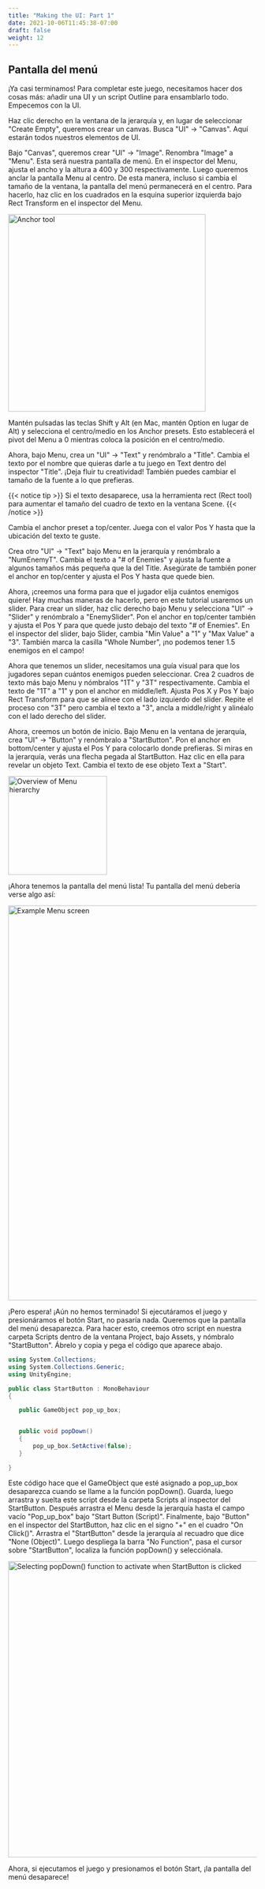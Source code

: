 ```yaml
---
title: "Making the UI: Part 1"
date: 2021-10-06T11:45:38-07:00
draft: false
weight: 12
---
```


## Pantalla del menú

¡Ya casi terminamos! Para completar este juego, necesitamos hacer dos cosas más: añadir una UI y un script Outline para ensamblarlo todo. Empecemos con la UI.

Haz clic derecho en la ventana de la jerarquía y, en lugar de seleccionar "Create Empty", queremos crear un canvas. Busca "UI" → "Canvas". Aquí estarán todos nuestros elementos de UI.

Bajo "Canvas", queremos crear "UI" → "Image". Renombra "Image" a "Menu". Esta será nuestra pantalla de menú. En el inspector del Menu, ajusta el ancho y la altura a 400 y 300 respectivamente.
Luego queremos anclar la pantalla Menu al centro. De esta manera, incluso si cambia el tamaño de la ventana, la pantalla del menú permanecerá en el centro. Para hacerlo, haz clic en los cuadrados en la esquina superior izquierda bajo Rect Transform en el inspector del Menu.

<img src="../img/11_anchors.png" alt="Anchor tool" width="400"/>

Mantén pulsadas las teclas Shift y Alt (en Mac, mantén Option en lugar de Alt) y selecciona el centro/medio en los Anchor presets. Esto establecerá el pivot del Menu a 0 mientras coloca la posición en el centro/medio.

Ahora, bajo Menu, crea un "UI" → "Text" y renómbralo a "Title". Cambia el texto por el nombre que quieras darle a tu juego en Text dentro del inspector "Title". ¡Deja fluir tu creatividad! También puedes cambiar el tamaño de la fuente a lo que prefieras.

{{< notice tip >}}
Si el texto desaparece, usa la herramienta rect (Rect tool) para aumentar el tamaño del cuadro de texto en la ventana Scene.
{{< /notice >}}

Cambia el anchor preset a top/center. Juega con el valor Pos Y hasta que la ubicación del texto te guste.

Crea otro "UI" → "Text" bajo Menu en la jerarquía y renómbralo a "NumEnemyT". Cambia el texto a "# of Enemies" y ajusta la fuente a algunos tamaños más pequeña que la del Title. Asegúrate de también poner el anchor en top/center y ajusta el Pos Y hasta que quede bien.

Ahora, ¡creemos una forma para que el jugador elija cuántos enemigos quiere! Hay muchas maneras de hacerlo, pero en este tutorial usaremos un slider.
Para crear un slider, haz clic derecho bajo Menu y selecciona "UI" → "Slider" y renómbralo a "EnemySlider". Pon el anchor en top/center también y ajusta el Pos Y para que quede justo debajo del texto "# of Enemies". En el inspector del slider, bajo Slider, cambia "Min Value" a "1" y "Max Value" a "3". También marca la casilla "Whole Number", ¡no podemos tener 1.5 enemigos en el campo!

Ahora que tenemos un slider, necesitamos una guía visual para que los jugadores sepan cuántos enemigos pueden seleccionar.
Crea 2 cuadros de texto más bajo Menu y nómbralos "1T" y "3T" respectivamente. Cambia el texto de "1T" a "1" y pon el anchor en middle/left. Ajusta Pos X y Pos Y bajo Rect Transform para que se alinee con el lado izquierdo del slider.
Repite el proceso con "3T" pero cambia el texto a "3", ancla a middle/right y alinéalo con el lado derecho del slider.

Ahora, creemos un botón de inicio. Bajo Menu en la ventana de jerarquía, crea "UI" → "Button" y renómbralo a "StartButton". Pon el anchor en bottom/center y ajusta el Pos Y para colocarlo donde prefieras. Si miras en la jerarquía, verás una flecha pegada al StartButton. Haz clic en ella para revelar un objeto Text. Cambia el texto de ese objeto Text a "Start".

<img src="../img/11_buttonUI.png" alt="Overview of Menu hierarchy" width="200"/>

¡Ahora tenemos la pantalla del menú lista! Tu pantalla del menú debería verse algo así:

<img src="../img/11_result.png" alt="Example Menu screen" width="800"/>

¡Pero espera! ¡Aún no hemos terminado! Si ejecutáramos el juego y presionáramos el botón Start, no pasaría nada. Queremos que la pantalla del menú desaparezca.
Para hacer esto, creemos otro script en nuestra carpeta Scripts dentro de la ventana Project, bajo Assets, y nómbralo "StartButton". Ábrelo y copia y pega el código que aparece abajo.

```csharp
using System.Collections;
using System.Collections.Generic;
using UnityEngine;

public class StartButton : MonoBehaviour
{

   public GameObject pop_up_box;


   public void popDown()
   {
       pop_up_box.SetActive(false);
   }

}
```

Este código hace que el GameObject que esté asignado a pop_up_box desaparezca cuando se llame a la función popDown(). Guarda, luego arrastra y suelta este script desde la carpeta Scripts al inspector del StartButton. Después arrastra el Menu desde la jerarquía hasta el campo vacío "Pop_up_box" bajo "Start Button (Script)".
Finalmente, bajo "Button" en el inspector del StartButton, haz clic en el signo "+" en el cuadro "On Click()". Arrastra el "StartButton" desde la jerarquía al recuadro que dice "None (Object)".
Luego despliega la barra "No Function", pasa el cursor sobre "StartButton", localiza la función popDown() y selecciónala.

<img src="../img/11_popDown.png" alt="Selecting popDown() function to activate when StartButton is clicked" width="600"/>

Ahora, si ejecutamos el juego y presionamos el botón Start, ¡la pantalla del menú desaparece!